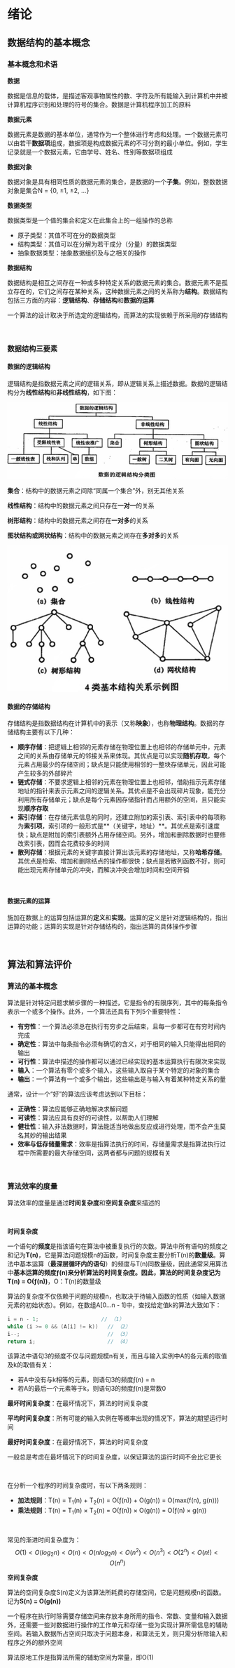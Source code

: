 # 绪论

## 数据结构的基本概念

### 基本概念和术语

**数据**

数据是信息的载体，是描述客观事物属性的数、字符及所有能输入到计算机中并被计算机程序识别和处理的符号的集合。数据是计算机程序加工的原料

**数据元素**

数据元素是数据的基本单位，通常作为一个整体进行考虑和处理。一个数据元素可以由若干**数据项**组成，数据项是构成数据元素的不可分割的最小单位。例如，学生记录就是一个数据元素，它由学号、姓名、性别等数据项组成

**数据对象**

数据对象是具有相同性质的数据元素的集合，是数据的一个**子集**。例如，整数数据对象是集合N = {0, ±1, ±2, ...}

**数据类型**

数据类型是一个值的集合和定义在此集合上的一组操作的总称

- 原子类型：其值不可在分的数据类型
- 结构类型：其值可以在分解为若干成分（分量）的数据类型
- 抽象数据类型：抽象数据组织及与之相关的操作

**数据结构**

数据结构是相互之间存在一种或多种特定关系的数据元素的集合。数据元素不是孤立存在的，它们之间存在某种关系，这种数据元素之间的关系称为**结构**。数据结构包括三方面的内容：**逻辑结构**、**存储结构**和**数据的运算**

一个算法的设计取决于所选定的逻辑结构，而算法的实现依赖于所采用的存储结构

<br/>

### 数据结构三要素

#### 数据的逻辑结构

逻辑结构是指数据元素之间的逻辑关系，即从逻辑关系上描述数据。数据的逻辑结构分为**线性结构**和**非线性结构**，如下图：

<img src="pictures/绪论/01.png" style="zoom:80%;" />

<br/>

**集合**：结构中的数据元素之间除“同属一个集合”外，别无其他关系

**线性结构**：结构中的数据元素之间只存在**一对一**的关系

**树形结构**：结构中的数据元素之间存在**一对多**的关系

**图状结构或网状结构**：结构中的数据元素之间存在**多对多**的关系

<img src="pictures/绪论/02.png" style="zoom: 50%;" />

<br/>

#### 数据的存储结构

存储结构是指数据结构在计算机中的表示（又称**映象**），也称**物理结构**。数据的存储结构主要有以下几种：

- **顺序存储**：把逻辑上相邻的元素存储在物理位置上也相邻的存储单元中，元素之间的关系由存储单元的邻接关系来体现。其优点是可以实现**随机存取**，每个元素占用最少的存储空间；缺点是只能使用相邻的一整块存储单元，因此可能产生较多的外部碎片
- **链式存储**：不要求逻辑上相邻的元素在物理位置上也相邻，借助指示元素存储地址的指针来表示元素之间的逻辑关系。其优点是不会出现碎片现象，能充分利用所有存储单元；缺点是每个元素因存储指针而占用额外的空间，且只能实现**顺序存取**
- **索引存储**：在存储元素信息的同时，还建立附加的索引表、索引表中的每项称为**索引项**，索引项的一般形式是**（关键字，地址）**。其优点是索引速度快；缺点是附加的索引表额外占用存储空间。另外，增加和删除数据时也要修改索引表，因而会花费较多的时间
- **散列存储**：根据元素的关键字直接计算出该元素的存储地址，又称**哈希存储**。其优点是检索、增加和删除结点的操作都很快；缺点是若散列函数不好，则可能出现元素存储单元的冲突，而解决冲突会增加时间和空间开销

<br/>

#### 数据元素的运算

施加在数据上的运算包括运算的**定义**和**实现**。运算的定义是针对逻辑结构的，指出运算的功能；运算的实现是针对存储结构的，指出运算的具体操作步骤

<br/>

## 算法和算法评价

### 算法的基本概念

算法是针对特定问题求解步骤的一种描述，它是指令的有限序列，其中的每条指令表示一个或多个操作。此外，一个算法还具有下列5个重要特性：

- **有穷性**：一个算法必须总在执行有穷步之后结束，且每一步都可在有穷时间内完成
- **确定性**：算法中每条指令必须有确切的含义，对于相同的输入只能得出相同的输出
- **可行性**：算法中描述的操作都可以通过已经实现的基本运算执行有限次来实现
- **输入**：一个算法有零个或多个输入，这些输入取自于某个特定的对象的集合
- **输出**：一个算法有一个或多个输出，这些输出是与输入有着某种特定关系的量

通常，设计一个“好”的算法应该考虑达到以下目标：

- **正确性**：算法应能够正确地解决求解问题
- **可读性**：算法应具有良好的可读性，以帮助人们理解
- **健壮性**：输入非法数据时，算法能适当地做出反应或进行处理，而不会产生莫名其妙的输出结果
- **效率与低存储量需求**：效率是指算法执行的时间，存储量需求是指算法执行过程中所需要的最大存储空间，这两者都与问题的规模有关

<br/>

### 算法效率的度量

算法效率的度量是通过**时间复杂度**和**空间复杂度**来描述的

<br/>

**时间复杂度**

一个语句的**频度**是指该语句在算法中被重复执行的次数。算法中所有语句的频度之和记为**T(n)**，它是算法问题规模n的函数，时间复杂度主要分析T(n)的**数量级**。算法中基本运算（**最深层循环内的语句**）的频度与T(n)同数量级，因此通常采用算法中**基本运算的频度ƒ(n)**来分析算法的时间复杂度。因此，算法的时间复杂度记为**T(n) = O(ƒ(n))**，O：T(n)的数量级

算法的复杂度不仅依赖于问题的规模n，也取决于待输入函数的性质（如输入数据元素的初始状态）。例如，在数组A[0...n - 1]中，查找给定值k的算法大致如下：

```c++
i = n - 1;					  // （1）
while (i >= 0 && (A[i] != k))   // （2）
i--;                            // （3）
return i;                       // （4）
```

该算法中语句3的频度不仅与问题规模n有关，而且与输入实例中A的各元素的取值及k的取值有关：

- 若A中没有与k相等的元素，则语句3的频度ƒ(n) = n
- 若A的最后一个元素等于k，则语句3的频度ƒ(n)是常数0

**最坏时间复杂度**：在最坏情况下，算法的时间复杂度

**平均时间复杂度**：所有可能的输入实例在等概率出现的情况下，算法的期望运行时间

**最好时间复杂度**：在最好情况下，算法的时间复杂度

一般总是考虑在最坏情况下的时间复杂度，以保证算法的运行时间不会比它更长

<br/>

在分析一个程序的时间复杂度时，有以下两条规则：

- **加法规则**：T(n) = T<sub>1</sub>(n) + T<sub>2</sub>(n)  = O(ƒ(n)) + O(g(n)) = O(max(f(n), g(n)))
- **乘法规则**：T(n) = T<sub>1</sub>(n) × T<sub>2</sub>(n) = O(ƒ(n)) × O(g(n)) = O(ƒ(n) × g(n))

<br/>

常见的渐进时间复杂度为：
$$
O(1) < O(log_2n) < O(n) < O(nlog_2n) < O(n^2) < O(n^3) < O(2^n) < O(n!) < O(n^n)
$$


**空间复杂度**

算法的空间复杂度S(n)定义为该算法所耗费的存储空间，它是问题规模n的函数。记为**S(n) = O(g(n))**

一个程序在执行时除需要存储空间来存放本身所用的指令、常数、变量和输入数据外，还需要一些对数据进行操作的工作单元和存储一些为实现计算所需信息的辅助空间。若输入数据所占空间只取决于问题本身，和算法无关，则只需分析除输入和程序之外的额外空间

算法原地工作是指算法所需的辅助空间为常量，即O(1)

